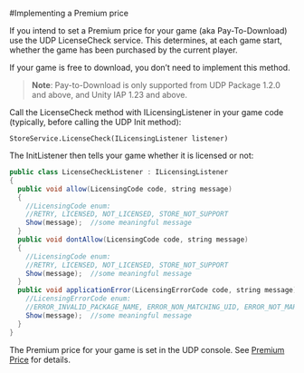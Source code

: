 #Implementing a Premium price

If you intend to set a Premium price for your game (aka Pay-To-Download) use the UDP LicenseCheck service. This determines, at each game start, whether the game has been purchased by the current player.

If your game is free to download, you don’t need to implement this method.

> **Note**: Pay-to-Download is only supported from UDP Package 1.2.0 and above, and Unity IAP 1.23 and above.

Call the LicenseCheck method with ILicensingListener in your game code (typically, before calling the UDP Init method):

```StoreService.LicenseCheck(ILicensingListener listener)```

The InitListener then tells your game whether it is licensed or not:

```java
public class LicenseCheckListener : ILicensingListener 
{   
  public void allow(LicensingCode code, string message)   
  {     
    //LicensingCode enum:     
    //RETRY, LICENSED, NOT_LICENSED, STORE_NOT_SUPPORT     
    Show(message);  //some meaningful message
  }   
  public void dontAllow(LicensingCode code, string message)   
  {    
    //LicensingCode enum:
    //RETRY, LICENSED, NOT_LICENSED, STORE_NOT_SUPPORT
    Show(message);  //some meaningful message 
  }   
  public void applicationError(LicensingErrorCode code, string message)   {     
    //LicensingErrorCode enum:
    //ERROR_INVALID_PACKAGE_NAME, ERROR_NON_MATCHING_UID, ERROR_NOT_MARKET_MANAGED, ERROR_CHECK_IN_PROGRESS, ERROR_INVALID_PUBLIC_KEY, ERROR_MISSING_PERMISSION     
    Show(message);  //some meaningful message   
  }
}
```

The Premium price for your game is set in the UDP console. See [Premium Price](Editing_your_game_information_on_the_UDP_console) for details.

